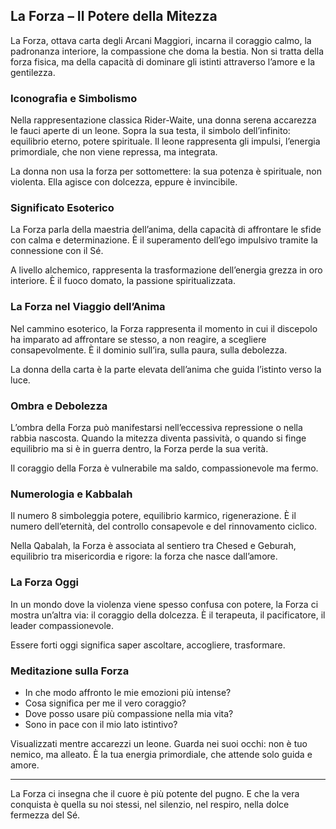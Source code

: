 ## La Forza – Il Potere della Mitezza

La Forza, ottava carta degli Arcani Maggiori, incarna il coraggio calmo, la padronanza interiore, la compassione che doma la bestia. Non si tratta della forza fisica, ma della capacità di dominare gli istinti attraverso l’amore e la gentilezza.

### Iconografia e Simbolismo

Nella rappresentazione classica Rider-Waite, una donna serena accarezza le fauci aperte di un leone. Sopra la sua testa, il simbolo dell’infinito: equilibrio eterno, potere spirituale. Il leone rappresenta gli impulsi, l’energia primordiale, che non viene repressa, ma integrata.

La donna non usa la forza per sottomettere: la sua potenza è spirituale, non violenta. Ella agisce con dolcezza, eppure è invincibile.

### Significato Esoterico

La Forza parla della maestria dell’anima, della capacità di affrontare le sfide con calma e determinazione. È il superamento dell’ego impulsivo tramite la connessione con il Sé.

A livello alchemico, rappresenta la trasformazione dell’energia grezza in oro interiore. È il fuoco domato, la passione spiritualizzata.

### La Forza nel Viaggio dell’Anima

Nel cammino esoterico, la Forza rappresenta il momento in cui il discepolo ha imparato ad affrontare se stesso, a non reagire, a scegliere consapevolmente. È il dominio sull’ira, sulla paura, sulla debolezza.

La donna della carta è la parte elevata dell’anima che guida l’istinto verso la luce.

### Ombra e Debolezza

L’ombra della Forza può manifestarsi nell’eccessiva repressione o nella rabbia nascosta. Quando la mitezza diventa passività, o quando si finge equilibrio ma si è in guerra dentro, la Forza perde la sua verità.

Il coraggio della Forza è vulnerabile ma saldo, compassionevole ma fermo.

### Numerologia e Kabbalah

Il numero 8 simboleggia potere, equilibrio karmico, rigenerazione. È il numero dell’eternità, del controllo consapevole e del rinnovamento ciclico.

Nella Qabalah, la Forza è associata al sentiero tra Chesed e Geburah, equilibrio tra misericordia e rigore: la forza che nasce dall’amore.

### La Forza Oggi

In un mondo dove la violenza viene spesso confusa con potere, la Forza ci mostra un’altra via: il coraggio della dolcezza. È il terapeuta, il pacificatore, il leader compassionevole.

Essere forti oggi significa saper ascoltare, accogliere, trasformare.

### Meditazione sulla Forza

- In che modo affronto le mie emozioni più intense?
- Cosa significa per me il vero coraggio?
- Dove posso usare più compassione nella mia vita?
- Sono in pace con il mio lato istintivo?

Visualizzati mentre accarezzi un leone. Guarda nei suoi occhi: non è tuo nemico, ma alleato. È la tua energia primordiale, che attende solo guida e amore.

---

La Forza ci insegna che il cuore è più potente del pugno. E che la vera conquista è quella su noi stessi, nel silenzio, nel respiro, nella dolce fermezza del Sé.